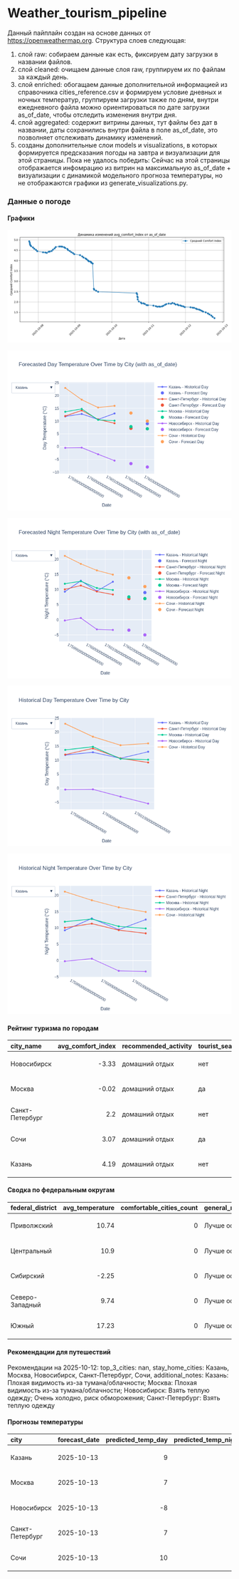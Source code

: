 # Weather_tourism_pipeline
Данный пайплайн создан на основе данных от https://openweathermap.org.
Структура слоев следующая:
  1) слой raw: 
  собираем данные как есть, фиксируем дату загрузки в названии файлов.
  2) слой cleaned:
  очищаем данные слоя raw, группируем их по файлам за каждый день.
  3) слой enriched:
  обогащаем данные дополнительной информацией из справочника cities_reference.csv и формируем условие дневных и ночных температур,
  группируем загрузки также по дням, внутри ежедневного файла можно ориентироваться по дате загрузки as_of_date, чтобы отследить изменения внутри дня.
  4) слой aggregated:
   содержит витрины данных, тут файлы без дат в названии, даты сохранились внутри файла в поле as_of_date, это позволняет отслеживать динамику изменений.
  6) созданы дополнительные слои models и visualizations, в которых формируется предсказания погоды на завтра и визуализации для этой страницы.
  Пока не удалось победить: Сейчас на этой страницы отображается инфомрацию из витрин на максимальную as_of_date + визуализации с динамикой модельного прогноза температуры, 
  но не отображаются графики из generate_visualizations.py.
<!-- WEATHER DATA START -->
### Данные о погоде

#### Графики
![Comfort Index Trend](data/visualizations/comfort_index_trend.png)

![Forecasted Day Temperature](data/visualizations/forecasted_day_temperature.png)

![Forecasted Night Temperature](data/visualizations/forecasted_night_temperature.png)

![Historical Day Temperature](data/visualizations/historical_day_temperature.png)

![Historical Night Temperature](data/visualizations/historical_night_temperature.png)

#### Рейтинг туризма по городам
| city_name       |   avg_comfort_index | recommended_activity   | tourist_season_match   | tourism_season   | tour_recommendation       | as_of_date          |
|:----------------|--------------------:|:-----------------------|:-----------------------|:-----------------|:--------------------------|:--------------------|
| Новосибирск     |               -3.33 | домашний отдых         | нет                    | Июнь-Август      | домашний отдых вне сезона | 2025-10-12 18:48:00 |
| Москва          |               -0.02 | домашний отдых         | да                     | Круглогодично    | домашний отдых в сезон    | 2025-10-12 18:48:00 |
| Санкт-Петербург |                2.2  | домашний отдых         | нет                    | Май-Сентябрь     | домашний отдых вне сезона | 2025-10-12 18:48:00 |
| Сочи            |                3.07 | домашний отдых         | да                     | Май-Октябрь      | домашний отдых в сезон    | 2025-10-12 18:48:00 |
| Казань          |                4.19 | домашний отдых         | нет                    | Май-Сентябрь     | домашний отдых вне сезона | 2025-10-12 18:48:00 |

#### Сводка по федеральным округам
| federal_district   |   avg_temperature |   comfortable_cities_count | general_recommendation   | as_of_date          |
|:-------------------|------------------:|---------------------------:|:-------------------------|:--------------------|
| Приволжский        |             10.74 |                          0 | Лучше остаться дома      | 2025-10-12 18:48:00 |
| Центральный        |             10.9  |                          0 | Лучше остаться дома      | 2025-10-12 18:48:00 |
| Сибирский          |             -2.25 |                          0 | Лучше остаться дома      | 2025-10-12 18:48:00 |
| Северо-Западный    |              9.74 |                          0 | Лучше остаться дома      | 2025-10-12 18:48:00 |
| Южный              |             17.23 |                          0 | Лучше остаться дома      | 2025-10-12 18:48:00 |

#### Рекомендации для путешествий
Рекомендации на 2025-10-12: top_3_cities: nan, stay_home_cities: Казань, Москва, Новосибирск, Санкт-Петербург, Сочи, additional_notes: Казань: Плохая видимость из-за тумана/облачности; Москва: Плохая видимость из-за тумана/облачности; Новосибирск: Взять теплую одежду; Очень холодно, риск обморожения; Санкт-Петербург: Взять теплую одежду

#### Прогнозы температуры
| city            | forecast_date   |   predicted_temp_day |   predicted_temp_night | model_type       | as_of_date          |
|:----------------|:----------------|---------------------:|-----------------------:|:-----------------|:--------------------|
| Казань          | 2025-10-13      |                    9 |                      9 | LinearRegression | 2025-10-12 18:48:08 |
| Москва          | 2025-10-13      |                    7 |                      7 | LinearRegression | 2025-10-12 18:48:08 |
| Новосибирск     | 2025-10-13      |                   -8 |                     -5 | LinearRegression | 2025-10-12 18:48:08 |
| Санкт-Петербург | 2025-10-13      |                    7 |                      7 | LinearRegression | 2025-10-12 18:48:08 |
| Сочи            | 2025-10-13      |                   10 |                     11 | LinearRegression | 2025-10-12 18:48:08 |


<!-- WEATHER DATA END -->

